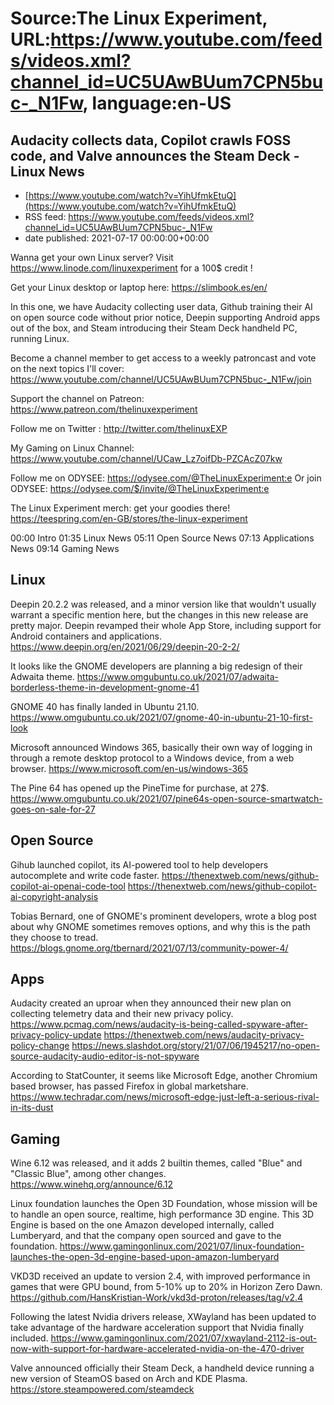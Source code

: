 # Source:The Linux Experiment, URL:https://www.youtube.com/feeds/videos.xml?channel_id=UC5UAwBUum7CPN5buc-_N1Fw, language:en-US

## Audacity collects data, Copilot crawls FOSS code, and Valve announces the Steam Deck - Linux News
 - [https://www.youtube.com/watch?v=YihUfmkEtuQ](https://www.youtube.com/watch?v=YihUfmkEtuQ)
 - RSS feed: https://www.youtube.com/feeds/videos.xml?channel_id=UC5UAwBUum7CPN5buc-_N1Fw
 - date published: 2021-07-17 00:00:00+00:00

Wanna get your own Linux server? Visit https://www.linode.com/linuxexperiment for a 100$ credit ! 

Get your Linux desktop or laptop here: https://slimbook.es/en/

In this one, we have Audacity collecting user data, Github training their AI on open source code without prior notice, Deepin supporting Android apps out of the box, and Steam introducing their Steam Deck handheld PC, running Linux. 

Become a channel member to get access to a weekly patroncast and vote on the next topics I'll cover:
https://www.youtube.com/channel/UC5UAwBUum7CPN5buc-_N1Fw/join

Support the channel on Patreon: 
https://www.patreon.com/thelinuxexperiment

Follow me on Twitter : http://twitter.com/thelinuxEXP

My Gaming on Linux Channel: https://www.youtube.com/channel/UCaw_Lz7oifDb-PZCAcZ07kw

Follow me on ODYSEE: https://odysee.com/@TheLinuxExperiment:e
Or join ODYSEE: https://odysee.com/$/invite/@TheLinuxExperiment:e

The Linux Experiment merch: get your goodies there! https://teespring.com/en-GB/stores/the-linux-experiment

00:00 Intro
01:35 Linux News
05:11 Open Source News
07:13 Applications News
09:14 Gaming News

## Linux
Deepin 20.2.2 was released, and a minor version like that wouldn't usually warrant a specific mention here, but the changes in this new release are pretty major. Deepin revamped their whole App Store, including support for Android containers and applications.
https://www.deepin.org/en/2021/06/29/deepin-20-2-2/

It looks like the GNOME developers are planning a big redesign of their Adwaita theme. 
https://www.omgubuntu.co.uk/2021/07/adwaita-borderless-theme-in-development-gnome-41

GNOME 40 has finally landed in Ubuntu 21.10.
https://www.omgubuntu.co.uk/2021/07/gnome-40-in-ubuntu-21-10-first-look

Microsoft announced Windows 365, basically their own way of logging in through a remote desktop protocol to a Windows device, from a web browser. 
https://www.microsoft.com/en-us/windows-365

The Pine 64 has opened up the PineTime for purchase, at 27$. 
https://www.omgubuntu.co.uk/2021/07/pine64s-open-source-smartwatch-goes-on-sale-for-27

## Open Source
Gihub launched copilot, its AI-powered tool to help developers autocomplete and write code faster. 
https://thenextweb.com/news/github-copilot-ai-openai-code-tool
https://thenextweb.com/news/github-copilot-ai-copyright-analysis

Tobias Bernard, one of GNOME's prominent developers, wrote a blog post about why GNOME sometimes removes options, and why this is the path they choose to tread. 
https://blogs.gnome.org/tbernard/2021/07/13/community-power-4/

## Apps
Audacity created an uproar when they announced their new plan on collecting telemetry data and their new privacy policy. 
https://www.pcmag.com/news/audacity-is-being-called-spyware-after-privacy-policy-update
https://thenextweb.com/news/audacity-privacy-policy-change
https://news.slashdot.org/story/21/07/06/1945217/no-open-source-audacity-audio-editor-is-not-spyware


According to StatCounter, it seems like Microsoft Edge, another Chromium based browser, has passed Firefox in global marketshare.
https://www.techradar.com/news/microsoft-edge-just-left-a-serious-rival-in-its-dust


## Gaming

Wine 6.12 was released, and it adds 2 builtin themes, called "Blue" and "Classic Blue", among other changes. 
https://www.winehq.org/announce/6.12

Linux foundation launches the Open 3D Foundation, whose mission will be to handle an open source, realtime, high performance 3D engine. This 3D Engine is based on the one Amazon developed internally, called Lumberyard, and that the company open sourced and gave to the foundation. 
https://www.gamingonlinux.com/2021/07/linux-foundation-launches-the-open-3d-engine-based-upon-amazon-lumberyard

VKD3D received an update to version 2.4, with improved performance in games that were GPU bound, from 5-10% up to 20% in Horizon Zero Dawn. 
https://github.com/HansKristian-Work/vkd3d-proton/releases/tag/v2.4

Following the latest Nvidia drivers release, XWayland has been updated to take advantage of the hardware acceleration support that Nvidia finally included. 
https://www.gamingonlinux.com/2021/07/xwayland-2112-is-out-now-with-support-for-hardware-accelerated-nvidia-on-the-470-driver

Valve announced officially their Steam Deck, a handheld device running a new version of SteamOS based on Arch and KDE Plasma.
https://store.steampowered.com/steamdeck

